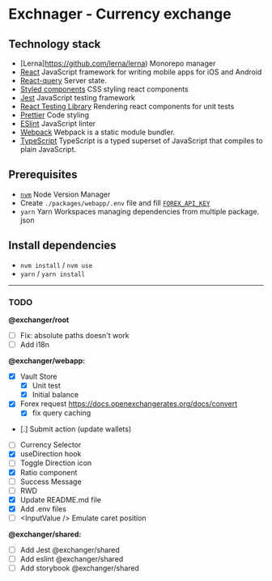 # Exchnager - Currency exchange

## Technology stack

- [Lerna]https://github.com/lerna/lerna) Monorepo manager
- [React](https://reactnative.dev/) JavaScript framework for writing mobile apps for iOS and Android
- [React-query](https://react-query.tanstack.com/) Server state.
- [Styled components](https://styled-components.com/) CSS styling react components
- [Jest](http://jestjs.io/) JavaScript testing framework
- [React Testing Library](https://testing-library.com/docs/react-testing-library/intro) Rendering react components for unit tests
- [Prettier](https://prettier.io) Code styling
- [ESlint](https://eslint.org) JavaScript linter
- [Webpack](https://webpack.js.org/) Webpack is a static module bundler.
- [TypeScript](https://www.typescriptlang.org/) TypeScript is a typed superset of JavaScript that compiles to plain JavaScript.

## Prerequisites

- [`nvm`](https://github.com/creationix/nvm#installation) Node Version Manager
- Create `./packages/webapp/.env` file and fill [`FOREX_API_KEY`](https://polygon.io)
- `yarn` Yarn Workspaces managing dependencies from multiple package. json

## Install dependencies

- `nvm install` / `nvm use`
- `yarn` / `yarn install`

---

### TODO

**@exchanger/root**

- [ ] Fix: absolute paths doesn't work
- [ ] Add i18n

**@exchanger/webapp:**

- [x] Vault Store
  - [x] Unit test
  - [x] Initial balance
- [x] Forex request https://docs.openexchangerates.org/docs/convert
  - [x] fix query caching
- [.] Submit action (update wallets)
- [ ] Currency Selector
- [x] useDirection hook
- [ ] Toggle Direction icon
- [x] Ratio component
- [ ] Success Message
- [ ] RWD
- [x] Update README.md file
- [x] Add .env files
- [ ] \<InputValue /> Emulate caret position

**@exchanger/shared:**

- [ ] Add Jest @exchanger/shared
- [ ] Add eslint @exchanger/shared
- [ ] Add storybook @exchanger/shared
